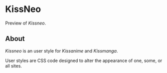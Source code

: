 # KissNeo

Preview of <i>Kissneo</i>.

About
-------------------------------

<i>Kissneo</i> is an user style for <i>Kissanime</i> and <i>Kissmanga</i>.

User styles are CSS code designed to alter the appearance of one, some, or all sites.